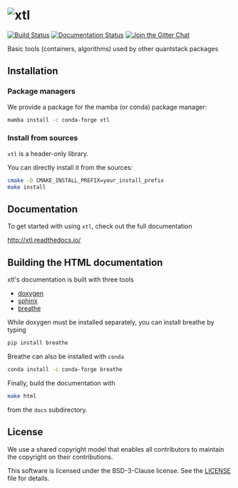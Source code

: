 # ![xtl](docs/source/xtl.svg)

[![Build Status](https://github.com/xtensor-stack/xtl/workflows/CI/badge.svg)](https://github.com/xtensor-stack/xtl/actions)
[![Documentation Status](http://readthedocs.org/projects/xtl/badge/?version=latest)](https://xtl.readthedocs.io/en/latest/?badge=latest)
[![Join the Gitter Chat](https://badges.gitter.im/Join%20Chat.svg)](https://gitter.im/QuantStack/Lobby?utm_source=badge&utm_medium=badge&utm_campaign=pr-badge&utm_content=badge)

Basic tools (containers, algorithms) used by other quantstack packages

## Installation

### Package managers

We provide a package for the mamba (or conda) package manager:

```bash
mamba install -c conda-forge xtl
```

### Install from sources

`xtl` is a header-only library.

You can directly install it from the sources:

```bash
cmake -D CMAKE_INSTALL_PREFIX=your_install_prefix
make install
```

## Documentation

To get started with using `xtl`, check out the full documentation

http://xtl.readthedocs.io/


## Building the HTML documentation

xtl's documentation is built with three tools

 - [doxygen](http://www.doxygen.org)
 - [sphinx](http://www.sphinx-doc.org)
 - [breathe](https://breathe.readthedocs.io)

While doxygen must be installed separately, you can install breathe by typing

```bash
pip install breathe
```

Breathe can also be installed with `conda`

```bash
conda install -c conda-forge breathe
```

Finally, build the documentation with

```bash
make html
```

from the `docs` subdirectory.

## License

We use a shared copyright model that enables all contributors to maintain the
copyright on their contributions.

This software is licensed under the BSD-3-Clause license. See the [LICENSE](LICENSE) file for details.

